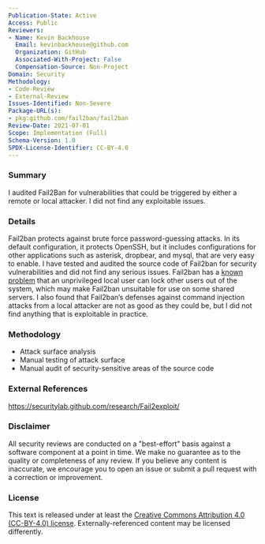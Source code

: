 ```yaml
---
Publication-State: Active
Access: Public
Reviewers:
- Name: Kevin Backhouse
  Email: kevinbackhouse@github.com
  Organization: GitHub
  Associated-With-Project: False
  Compensation-Source: Non-Project
Domain: Security
Methodology:
- Code-Review
- External-Review
Issues-Identified: Non-Severe
Package-URL(s):
- pkg:github.com/fail2ban/fail2ban
Review-Date: 2021-07-01
Scope: Implementation (Full)
Schema-Version: 1.0
SPDX-License-Identifier: CC-BY-4.0
---
```


### Summary

I audited Fail2Ban for vulnerabilities that could be triggered by either a remote or local attacker. I did not find any exploitable issues.

### Details

Fail2ban protects against brute force password-guessing attacks. In its default configuration, it protects OpenSSH, but it includes configurations for other applications such as asterisk, dropbear, and mysql, that are very easy to enable. I have tested and audited the source code of Fail2ban for security vulnerabilities and did not find any serious issues. Fail2ban has a [known problem](https://www.fail2ban.org/wiki/index.php/MANUAL_0_8#Possibility_of_DOS_attack_by_a_local_user) that an unprivileged local user can lock other users out of the system, which may make Fail2ban unsuitable for use on some shared servers. I also found that Fail2ban’s defenses against command injection attacks from a local attacker are not as good as they could be, but I did not find anything that is exploitable in practice.

### Methodology

* Attack surface analysis
* Manual testing of attack surface
* Manual audit of security-sensitive areas of the source code

### External References

https://securitylab.github.com/research/Fail2exploit/

### Disclaimer

All security reviews are conducted on a "best-effort" basis against a software
component at a point in time. We make no guarantee as to the quality or completeness
of any review. If you believe any content is inaccurate, we encourage you to open
an issue or submit a pull request with a correction or improvement.

### License

This text is released under at least the
[Creative Commons Attribution 4.0 (CC-BY-4.0) license](https://creativecommons.org/licenses/by/4.0/legalcode.txt).
Externally-referenced content may be licensed differently.
